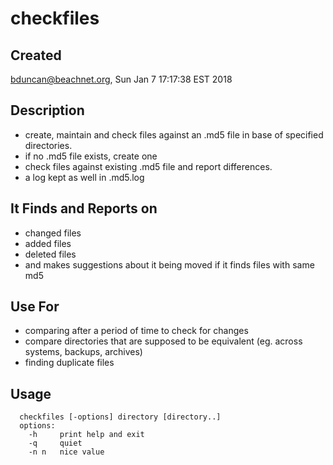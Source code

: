 # checkfiles

## Created
   bduncan@beachnet.org, Sun Jan  7 17:17:38 EST 2018

## Description
- create, maintain and check files against an .md5 file in base of specified directories.
- if no .md5 file exists, create one
- check files against existing .md5 file and report differences.
- a log kept as well in .md5.log


## It Finds and Reports on
- changed files
- added files
- deleted files
- and makes suggestions about it being moved if it finds files with same md5

## Use For
- comparing after a period of time to check for changes
- compare directories that are supposed to be equivalent (eg. across systems, backups, archives)
- finding duplicate files

## Usage
```
  checkfiles [-options] directory [directory..]
  options:
    -h     print help and exit
    -q     quiet
    -n n   nice value
    
```

